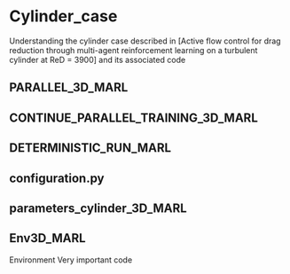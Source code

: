 # Cylinder_case
Understanding the cylinder case described in [Active flow control for drag reduction through multi-agent reinforcement learning on a turbulent cylinder at ReD = 3900] and its associated code

## PARALLEL_3D_MARL


## CONTINUE_PARALLEL_TRAINING_3D_MARL


## DETERMINISTIC_RUN_MARL


## configuration.py


## parameters_cylinder_3D_MARL


## Env3D_MARL
Environment
Very important code 

